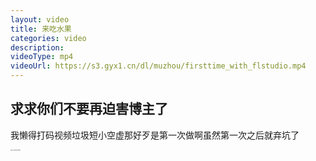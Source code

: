 ```yaml
---
layout: video
title: 来吃水果
categories: video
description:
videoType: mp4
videoUrl: https://s3.gyx1.cn/dl/muzhou/firsttime_with_flstudio.mp4
---
```


## 求求你们不要再迫害博主了

我懒得打码视频垃圾短小空虚那好歹是第一次做啊虽然第一次之后就弃坑了
<div style="font-size:1px">感谢 @Tabing 提供的文件存储服务</div>